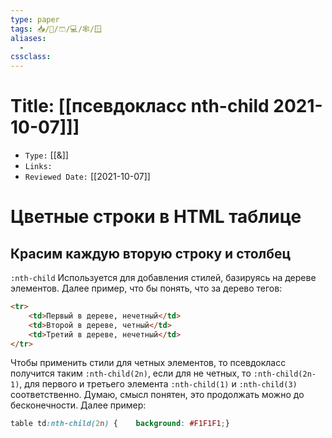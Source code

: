 ```yaml
---
type: paper
tags: 📥️/📜️/🩳/💻/🕸/🪟
aliases:
  - 
cssclass: 
---
```




# Title: **[[псевдокласс nth-child 2021-10-07]]]**
- `Type:` [[&]]
- `Links:`
- `Reviewed Date:` [[2021-10-07]]

 

# Цветные строки в HTML таблице

## Красим каждую вторую строку и столбец

`:nth-child` Используется для добавления стилей, базируясь на дереве элементов. Далее пример, что бы понять, что за дерево тегов:

```html
<tr>    
	<td>Первый в дереве, нечетный</td> 
	<td>Второй в дереве, четный</td>  
	<td>Третий в дереве, нечетный</td>
</tr>
```

Чтобы применить стили для четных элементов, то псевдокласс получится таким `:nth-child(2n)`, если для не четных, то `:nth-child(2n-1)`, для первого и третьего элемента `:nth-child(1)` и `:nth-child(3)` соответственно. Думаю, смысл понятен, это продолжать можно до бесконечности. Далее пример:

```css
table td:nth-child(2n) {    background: #F1F1F1;}
```